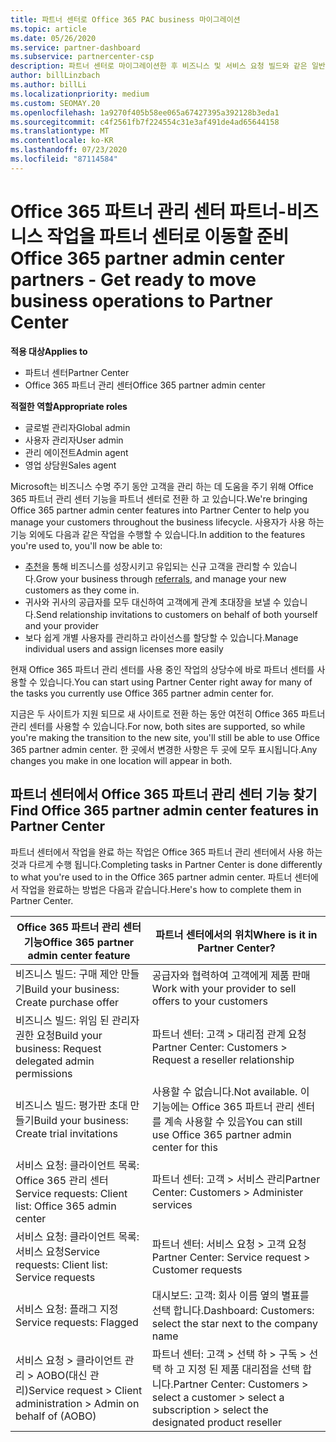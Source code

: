 ```yaml
---
title: 파트너 센터로 Office 365 PAC business 마이그레이션
ms.topic: article
ms.date: 05/26/2020
ms.service: partner-dashboard
ms.subservice: partnercenter-csp
description: 파트너 센터로 마이그레이션한 후 비즈니스 및 서비스 요청 빌드와 같은 일반적인 Office 365 파트너 관리 센터 (PAC) 기능을 찾습니다.
author: billLinzbach
ms.author: billLi
ms.localizationpriority: medium
ms.custom: SEOMAY.20
ms.openlocfilehash: 1a9270f405b58ee065a67427395a392128b3eda1
ms.sourcegitcommit: c4f2561fb7f224554c31e3af491de4ad65644158
ms.translationtype: MT
ms.contentlocale: ko-KR
ms.lasthandoff: 07/23/2020
ms.locfileid: "87114584"
---
```

# <a name="office-365-partner-admin-center-partners---get-ready-to-move-business-operations-to-partner-center"></a><span data-ttu-id="6ca4a-103">Office 365 파트너 관리 센터 파트너-비즈니스 작업을 파트너 센터로 이동할 준비</span><span class="sxs-lookup"><span data-stu-id="6ca4a-103">Office 365 partner admin center partners - Get ready to move business operations to Partner Center</span></span>

<span data-ttu-id="6ca4a-104">**적용 대상**</span><span class="sxs-lookup"><span data-stu-id="6ca4a-104">**Applies to**</span></span> 

- <span data-ttu-id="6ca4a-105">파트너 센터</span><span class="sxs-lookup"><span data-stu-id="6ca4a-105">Partner Center</span></span>
- <span data-ttu-id="6ca4a-106">Office 365 파트너 관리 센터</span><span class="sxs-lookup"><span data-stu-id="6ca4a-106">Office 365 partner admin center</span></span>

<span data-ttu-id="6ca4a-107">**적절한 역할**</span><span class="sxs-lookup"><span data-stu-id="6ca4a-107">**Appropriate roles**</span></span>

- <span data-ttu-id="6ca4a-108">글로벌 관리자</span><span class="sxs-lookup"><span data-stu-id="6ca4a-108">Global admin</span></span>
- <span data-ttu-id="6ca4a-109">사용자 관리자</span><span class="sxs-lookup"><span data-stu-id="6ca4a-109">User admin</span></span>
- <span data-ttu-id="6ca4a-110">관리 에이전트</span><span class="sxs-lookup"><span data-stu-id="6ca4a-110">Admin agent</span></span>
- <span data-ttu-id="6ca4a-111">영업 상담원</span><span class="sxs-lookup"><span data-stu-id="6ca4a-111">Sales agent</span></span>

<span data-ttu-id="6ca4a-112">Microsoft는 비즈니스 수명 주기 동안 고객을 관리 하는 데 도움을 주기 위해 Office 365 파트너 관리 센터 기능을 파트너 센터로 전환 하 고 있습니다.</span><span class="sxs-lookup"><span data-stu-id="6ca4a-112">We're bringing Office 365 partner admin center features into Partner Center to help you manage your customers throughout the business lifecycle.</span></span> <span data-ttu-id="6ca4a-113">사용자가 사용 하는 기능 외에도 다음과 같은 작업을 수행할 수 있습니다.</span><span class="sxs-lookup"><span data-stu-id="6ca4a-113">In addition to the features you're used to, you'll now be able to:</span></span>

- <span data-ttu-id="6ca4a-114">[추천](referrals.md)을 통해 비즈니스를 성장시키고 유입되는 신규 고객을 관리할 수 있습니다.</span><span class="sxs-lookup"><span data-stu-id="6ca4a-114">Grow your business through [referrals](referrals.md), and manage your new customers as they come in.</span></span>
- <span data-ttu-id="6ca4a-115">귀사와 귀사의 공급자를 모두 대신하여 고객에게 관계 초대장을 보낼 수 있습니다.</span><span class="sxs-lookup"><span data-stu-id="6ca4a-115">Send relationship invitations to customers on behalf of both yourself and your provider</span></span>
- <span data-ttu-id="6ca4a-116">보다 쉽게 개별 사용자를 관리하고 라이선스를 할당할 수 있습니다.</span><span class="sxs-lookup"><span data-stu-id="6ca4a-116">Manage individual users and assign licenses more easily</span></span>

<span data-ttu-id="6ca4a-117">현재 Office 365 파트너 관리 센터를 사용 중인 작업의 상당수에 바로 파트너 센터를 사용할 수 있습니다.</span><span class="sxs-lookup"><span data-stu-id="6ca4a-117">You can start using Partner Center right away for many of the tasks you currently use Office 365 partner admin center for.</span></span> 

<span data-ttu-id="6ca4a-118">지금은 두 사이트가 지원 되므로 새 사이트로 전환 하는 동안 여전히 Office 365 파트너 관리 센터를 사용할 수 있습니다.</span><span class="sxs-lookup"><span data-stu-id="6ca4a-118">For now, both sites are supported, so while you're making the transition to the new site, you'll still be able to use Office 365 partner admin center.</span></span> <span data-ttu-id="6ca4a-119">한 곳에서 변경한 사항은 두 곳에 모두 표시됩니다.</span><span class="sxs-lookup"><span data-stu-id="6ca4a-119">Any changes you make in one location will appear in both.</span></span>

## <a name="find-office-365-partner-admin-center-features-in-partner-center"></a><span data-ttu-id="6ca4a-120">파트너 센터에서 Office 365 파트너 관리 센터 기능 찾기</span><span class="sxs-lookup"><span data-stu-id="6ca4a-120">Find Office 365 partner admin center features in Partner Center</span></span>

<span data-ttu-id="6ca4a-121">파트너 센터에서 작업을 완료 하는 작업은 Office 365 파트너 관리 센터에서 사용 하는 것과 다르게 수행 됩니다.</span><span class="sxs-lookup"><span data-stu-id="6ca4a-121">Completing tasks in Partner Center is done differently to what you're used to in the Office 365 partner admin center.</span></span> <span data-ttu-id="6ca4a-122">파트너 센터에서 작업을 완료하는 방법은 다음과 같습니다.</span><span class="sxs-lookup"><span data-stu-id="6ca4a-122">Here's how to complete them in Partner Center.</span></span>

| <span data-ttu-id="6ca4a-123">Office 365 파트너 관리 센터 기능</span><span class="sxs-lookup"><span data-stu-id="6ca4a-123">Office 365 partner admin center feature</span></span>                       | <span data-ttu-id="6ca4a-124">파트너 센터에서의 위치</span><span class="sxs-lookup"><span data-stu-id="6ca4a-124">Where is it in Partner Center?</span></span> | 
|   -----------------------------------------------  | -------------- |
| <span data-ttu-id="6ca4a-125">비즈니스 빌드: 구매 제안 만들기</span><span class="sxs-lookup"><span data-stu-id="6ca4a-125">Build your business: Create purchase offer</span></span> | <span data-ttu-id="6ca4a-126">공급자와 협력하여 고객에게 제품 판매</span><span class="sxs-lookup"><span data-stu-id="6ca4a-126">Work with your provider to sell offers to your customers</span></span> |
| <span data-ttu-id="6ca4a-127">비즈니스 빌드: 위임 된 관리자 권한 요청</span><span class="sxs-lookup"><span data-stu-id="6ca4a-127">Build your business: Request delegated admin permissions</span></span> | <span data-ttu-id="6ca4a-128">파트너 센터: 고객 > 대리점 관계 요청</span><span class="sxs-lookup"><span data-stu-id="6ca4a-128">Partner Center: Customers > Request a reseller relationship</span></span> |
| <span data-ttu-id="6ca4a-129">비즈니스 빌드: 평가판 초대 만들기</span><span class="sxs-lookup"><span data-stu-id="6ca4a-129">Build your business: Create trial invitations</span></span> | <span data-ttu-id="6ca4a-130">사용할 수 없습니다.</span><span class="sxs-lookup"><span data-stu-id="6ca4a-130">Not available.</span></span> <span data-ttu-id="6ca4a-131">이 기능에는 Office 365 파트너 관리 센터를 계속 사용할 수 있음</span><span class="sxs-lookup"><span data-stu-id="6ca4a-131">You can still use Office 365 partner admin center for this</span></span> |
| <span data-ttu-id="6ca4a-132">서비스 요청: 클라이언트 목록: Office 365 관리 센터</span><span class="sxs-lookup"><span data-stu-id="6ca4a-132">Service requests: Client list: Office 365 admin center</span></span> | <span data-ttu-id="6ca4a-133">파트너 센터: 고객 > 서비스 관리</span><span class="sxs-lookup"><span data-stu-id="6ca4a-133">Partner Center: Customers > Administer services</span></span> |
| <span data-ttu-id="6ca4a-134">서비스 요청: 클라이언트 목록: 서비스 요청</span><span class="sxs-lookup"><span data-stu-id="6ca4a-134">Service requests: Client list: Service requests</span></span> | <span data-ttu-id="6ca4a-135">파트너 센터: 서비스 요청 > 고객 요청</span><span class="sxs-lookup"><span data-stu-id="6ca4a-135">Partner Center: Service request > Customer requests</span></span> |
| <span data-ttu-id="6ca4a-136">서비스 요청: 플래그 지정</span><span class="sxs-lookup"><span data-stu-id="6ca4a-136">Service requests: Flagged</span></span> | <span data-ttu-id="6ca4a-137">대시보드: 고객: 회사 이름 옆의 별표를 선택 합니다.</span><span class="sxs-lookup"><span data-stu-id="6ca4a-137">Dashboard: Customers: select the star next to the company name</span></span> |
| <span data-ttu-id="6ca4a-138">서비스 요청 > 클라이언트 관리 > AOBO(대신 관리)</span><span class="sxs-lookup"><span data-stu-id="6ca4a-138">Service request > Client administration > Admin on behalf of (AOBO)</span></span> | <span data-ttu-id="6ca4a-139">파트너 센터: 고객 > 선택 하 > 구독 > 선택 하 고 지정 된 제품 대리점을 선택 합니다.</span><span class="sxs-lookup"><span data-stu-id="6ca4a-139">Partner Center: Customers > select a customer > select a subscription > select the designated product reseller</span></span> |

